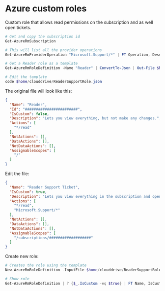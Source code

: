 # Azure custom roles

Custom role that allows read permissions on the subscription and as well open tickets.

```ps1
# Get and copy the subscription id
Get-AzureRmSubscription

# This will list all the provider operations
Get-AzureRmProviderOperation "Microsoft.Support/*" | FT Operation, Description -AutoSize

# Get a Reader role as a template
Get-AzureRmRoleDefinition -Name "Reader" | ConvertTo-Json | Out-File $home/clouddrive/ReaderSupportRole.json

# Edit the template
code $home/clouddrive/ReaderSupportRole.json
```

The original file will look like this:

```json
{
  "Name": "Reader",
  "Id": "########################",
  "IsCustom": false,
  "Description": "Lets you view everything, but not make any changes.",
  "Actions": [
    "*/read"
  ],
  "NotActions": [],
  "DataActions": [],
  "NotDataActions": [],
  "AssignableScopes": [
    "/"
  ]
}
```

Edit the file:

```json
{
  "Name": "Reader Support Ticket",
  "IsCustom": true,
  "Description": "Lets you view everything in the subscription and open support tickets.",
  "Actions": [
    "*/read",
    "Microsoft.Support/*"
  ],
  "NotActions": [],
  "DataActions": [],
  "NotDataActions": [],
  "AssignableScopes": [
    "/subscriptions/###################"
  ]
}
```

Create new role:

```ps1
# Creates the role using the template
New-AzureRmRoleDefinition -InputFile $home/clouddrive/ReaderSupportRole.json

# Show role
Get-AzureRmRoleDefinition | ? {$_.IsCustom -eq $true} | FT Name, IsCustom
```
